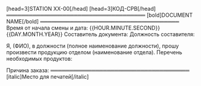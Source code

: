 [head=3]STATION XX-00[/head]
[head=3]КОД-СРВ[/head]
═════════════════════════════════════
[bold]DOCUMENT NAME[/bold]
═════════════════════════════════════
Время от начала смены и дата: {{HOUR.MINUTE.SECOND}} {{DAY.MONTH.YEAR}}
Составитель документа:
Должность составителя:

Я, (ФИО), в должности (полное наименование должности), прошу произвести продукцию отделом (наименование отдела).
Перечень необходимых продуктов:

Причина заказа:
═════════════════════════════════════
[italic]Место для печатей[/italic]
